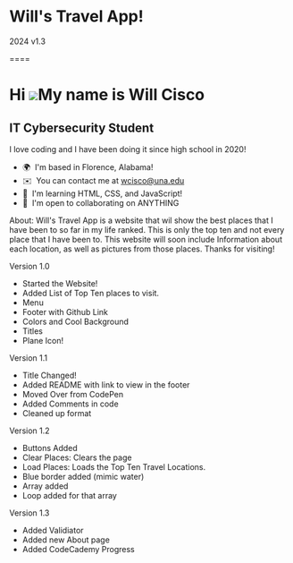 # Will's Travel App!

2024 v1.3

====

Hi ![](https://user-images.githubusercontent.com/18350557/176309783-0785949b-9127-417c-8b55-ab5a4333674e.gif)My name is Will Cisco
==================================================================================================================================

IT Cybersecurity Student
------------------------

I love coding and I have been doing it since high school in 2020!

*   🌍  I'm based in Florence, Alabama!
*   ✉️  You can contact me at [wcisco@una.edu](mailto:wcisco@una.edu)
*   🧠  I'm learning HTML, CSS, and JavaScript!
*   🤝  I'm open to collaborating on ANYTHING

About:
Will's Travel App is a website that wil show the best places that I have been to so far in my life ranked. This is only the top ten and not every place that I have been to. This website will soon include Information about each location, as well as pictures from those places. Thanks for visiting!

Version 1.0
 - Started the Website!
 - Added List of Top Ten places to visit.
 - Menu
 - Footer with Github Link
 - Colors and Cool Background
 - Titles
 - Plane Icon!

Version 1.1
 - Title Changed!
 - Added README with link to view in the footer
 - Moved Over from CodePen
 - Added Comments in code
 - Cleaned up format

Version 1.2
 - Buttons Added
 - Clear Places: Clears the page 
 - Load Places: Loads the Top Ten Travel Locations.
 - Blue border added (mimic water)
 - Array added
 - Loop added for that array

Version 1.3
 - Added Validiator 
 - Added new About page
 - Added CodeCademy Progress